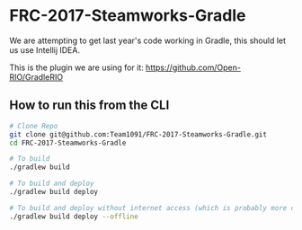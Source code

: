 # FRC-2017-Steamworks-Gradle
We are attempting to get last year's code working in Gradle, this should let us use Intellij IDEA.

This is the plugin we are using for it:
https://github.com/Open-RIO/GradleRIO


## How to run this from the CLI

```Bash
# Clone Repo
git clone git@github.com:Team1091/FRC-2017-Steamworks-Gradle.git
cd FRC-2017-Steamworks-Gradle

# To build
./gradlew build

# To build and deploy
./gradlew build deploy

# To build and deploy without internet access (which is probably more common)
./gradlew build deploy --offline 
```
